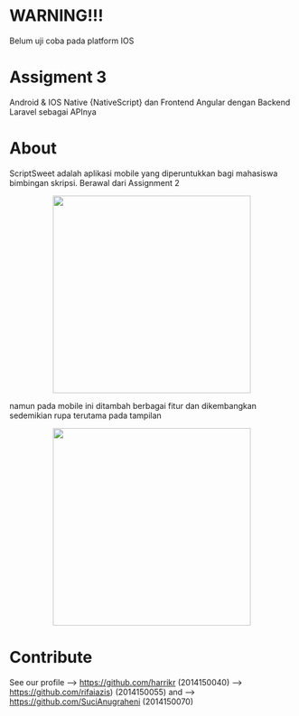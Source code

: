 # WARNING!!!
Belum uji coba pada platform IOS

# Assigment 3
Android & IOS Native {NativeScript} dan Frontend Angular dengan Backend Laravel sebagai APInya

# About
ScriptSweet adalah aplikasi mobile yang diperuntukkan bagi mahasiswa bimbingan skripsi. Berawal dari Assignment 2
		<p align="center">
  			<img src="/screenshot/Screenshot (247).png" width="350"/>
		</p>
namun pada mobile ini ditambah berbagai fitur dan dikembangkan sedemikian rupa terutama pada tampilan 
		<p align="center">
  			<img src="/screenshot/Screenshot (247).png" width="350"/>
		</p>

# Contribute

See our profile --> https://github.com/harrikr (2014150040) --> https://github.com/rifaiazis) (2014150055) and --> https://github.com/SuciAnugraheni (2014150070)

